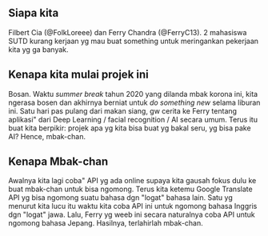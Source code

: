 ## Siapa kita
Filbert Cia (@FolkLoreee) dan Ferry Chandra (@FerryC13). 2 mahasiswa SUTD kurang kerjaan yg mau buat something untuk meringankan pekerjaan kita yg ga banyak.

## Kenapa kita mulai projek ini
Bosan. Waktu *summer break* tahun 2020 yang dilanda mbak korona ini, kita ngerasa bosen dan akhirnya berniat untuk *do something new* selama liburan ini.
Satu hari pas pulang dari makan siang, gw cerita ke Ferry tentang aplikasi" dari Deep Learning / facial recognition / AI secara umum.
Terus itu buat kita berpikir: projek apa yg kita bisa buat yg bakal seru, yg bisa pake AI? Hence, mbak-chan.

## Kenapa Mbak-chan
Awalnya kita lagi coba" API yg ada online supaya kita gausah fokus dulu ke buat mbak-chan untuk bisa ngomong. Terus kita ketemu Google Translate API yg bisa ngomong suatu bahasa dgn "logat" bahasa lain. Satu yg menurut kita lucu itu waktu kita coba API ini untuk ngomong bahasa Inggris dgn "logat" jawa. Lalu, Ferry yg weeb ini secara naturalnya coba API untuk ngomong bahasa Jepang. Hasilnya, terlahirlah mbak-chan.